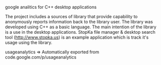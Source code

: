 google analitics for C++ desktop applications

The project includes a sources of library that provide capability to anonymously reports information back to the library user. The library was developed using C++ as a basic language. The main intention of the library is a use in the desktop applications. StopKa file manager & desktop search tool (http://www.stopka.us) is an example application which is track it's usage using the library.

usageanalytics => Automatically exported from code.google.com/p/usageanalytics
